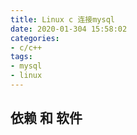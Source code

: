 ```yaml
---
title: Linux c 连接mysql
date: 2020-01-304 15:58:02
categories:
- c/c++
tags:
- mysql
- linux
--- 
```


## 依赖 和 软件


